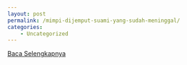 ```yaml
---
layout: post
permalink: /mimpi-dijemput-suami-yang-sudah-meninggal/
categories:
    - Uncategorized
---
```


[Baca Selengkapnya](/08)